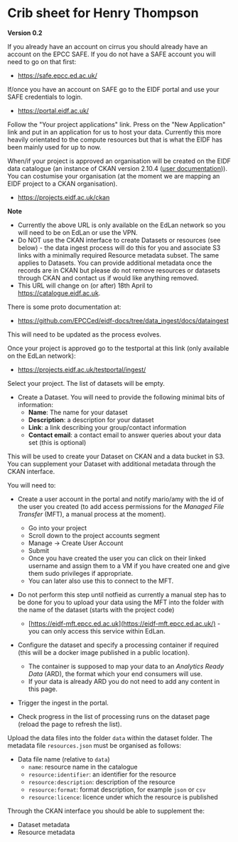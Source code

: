 # Crib sheet for Henry Thompson

**Version 0.2**

If you already have an account on cirrus you should already have an account on the EPCC SAFE. If you do not have a SAFE account you will need to go on that first:

* https://safe.epcc.ed.ac.uk/

If/once you have an account on SAFE go to the EIDF portal and use your SAFE credentials to login.

* https://portal.eidf.ac.uk/

Follow the "Your project applications" link. Press on the "New Application" link and put in an application for us to host your data. Currently this more heavily orientated to the compute resources but that is what the EIDF has been mainly used for up to now.

When/if your project is approved an organisation will be created on the EIDF data catalogue (an instance of CKAN version 2.10.4 ([user documentation](https://docs.ckan.org/en/2.10/user-guide.html))). You can costumise your organisation (at the moment we are mapping an EIDF project to a CKAN organisation).

* https://projects.eidf.ac.uk/ckan

**Note**

* Currently the above URL is only available on the EdLan network so you will need to be on EdLan or use the VPN.
* Do NOT use the CKAN interface to create Datasets or resources (see below) - the data ingest process will do this for you and associate S3 links with a minimally required Resource metadata subset. The same applies to Datasets. You can provide additional metadata once the records are in CKAN but please do not remove resources or datasets through CKAN and contact us if would like anything removed.
* This URL will change on (or after) 18th April to https://catalogue.eidf.ac.uk.

There is some proto documentation at:

* https://github.com/EPCCed/eidf-docs/tree/data_ingest/docs/dataingest

This will need to be updated as the process evolves.

Once your project is approved go to the testportal at this link (only available on the EdLan network):

* https://projects.eidf.ac.uk/testportal/ingest/

Select your project. The list of datasets will be empty.

* Create a Dataset. You will need to provide the following minimal bits of information:
  * **Name**: The name for your dataset
  * **Description**: a description for your dataset
  * **Link**: a link describing your group/contact information
  * **Contact email**: a contact email to answer queries about your data set (this is optional)
  

This will be used to create your Dataset on CKAN and a data bucket in S3. You can supplement your Dataset with additional metadata through the CKAN interface.

You will need to:

* Create a user account in the portal and notify mario/amy with the id of the user you created (to add access permissions for the *Managed File Transfer* (MFT), a manual process at the moment).
  * Go into your project
  * Scroll down to the project accounts segment
  * Manage -> Create User Account
  * Submit
  * Once you have created the user you can click on their linked username and assign them to a VM if you have created one and give them sudo privileges if appropriate.
  * You can later also use this to connect to the MFT.

* Do not perform this step until notfieid as currently a manual step has to be done for you to upload your data using the MFT into the folder with the name of the dataset (starts with the project code) 
  * [https://eidf-mft.epcc.ed.ac.uk](https://eidf-mft.epcc.ed.ac.uk/) - you can only access this service within EdLan.

* Configure the dataset and specify a processing container if required (this will be a docker image published in a public location). 
  * The container is supposed to map your data to an *Analytics Ready Data* (ARD), the format which your end consumers will use.
  * If your data is already ARD you do not need to add any content in this page.

* Trigger the ingest in the portal.
* Check progress in the list of processing runs on the dataset page (reload the page to refresh the list).

Upload the data files into the folder `data` within the dataset folder. The metadata file `resources.json` must be organised as follows:
* Data file name (relative to `data`)
  * `name`: resource name in the catalogue
  * `resource:identifier`: an identifier for the resource
  * `resource:description`: description of the resource
  * `resource:format`: format description, for example `json` or `csv`
  * `resource:licence`: licence under which the resource is published

Through the CKAN interface you should be able to supplement the:

* Dataset metadata
* Resource metadata
